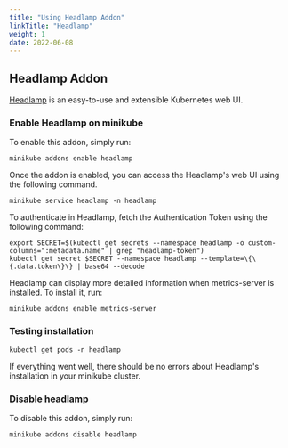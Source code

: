 ```yaml
---
title: "Using Headlamp Addon"
linkTitle: "Headlamp"
weight: 1
date: 2022-06-08
---
```


## Headlamp Addon

[Headlamp](https://kinvolk.github.io/headlamp) is an easy-to-use and extensible Kubernetes web UI.

### Enable Headlamp on minikube

To enable this addon, simply run:
```shell script
minikube addons enable headlamp
```

Once the addon is enabled, you can access the Headlamp's web UI using the following command.
```shell script
minikube service headlamp -n headlamp
```

To authenticate in Headlamp, fetch the Authentication Token using the following command:

```shell script
export SECRET=$(kubectl get secrets --namespace headlamp -o custom-columns=":metadata.name" | grep "headlamp-token")
kubectl get secret $SECRET --namespace headlamp --template=\{\{.data.token\}\} | base64 --decode
``` 

Headlamp can display more detailed information when metrics-server is installed. To install it, run:

```shell script
minikube addons enable metrics-server	
```		

### Testing installation

```shell script
kubectl get pods -n headlamp
```

If everything went well, there should be no errors about Headlamp's installation in your minikube cluster.

### Disable headlamp

To disable this addon, simply run:

```shell script
minikube addons disable headlamp
```